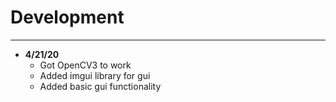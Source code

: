 # Development

---
 - **4/21/20**  
    - Got OpenCV3 to work
    - Added imgui library for gui
    - Added basic gui functionality
